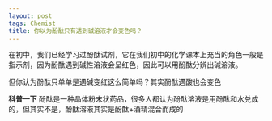 ```yaml
---
layout: post
tags: Chemist
title: 你以为酚酞只有遇到碱溶液才会变色吗？
---
```

在初中，我们已经学习过酚酞试剂，它在我们初中的化学课本上充当的角色一般是指示剂，因为酚酞遇到碱性溶液会呈红色，因此可以用酚酞分辨出碱溶液。

但你认为酚酞只单单是遇碱变红这么简单吗？其实酚酞遇酸也会变色

**科普一下**
酚酞是一种晶体粉末状药品，很多人都认为酚酞溶液是用酚酞和水兑成的，但其实不是，酚酞溶液其实是酚酞+酒精混合而成的
